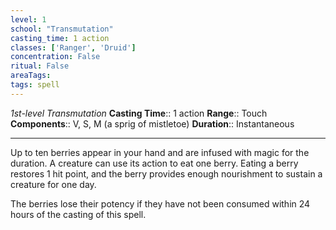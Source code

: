 ```yaml
---
level: 1
school: "Transmutation"
casting_time: 1 action
classes: ['Ranger', 'Druid']
concentration: False
ritual: False
areaTags: 
tags: spell
---
```


_1st-level Transmutation_
**Casting Time**:: 1 action
**Range**:: Touch
**Components**:: V, S, M (a sprig of mistletoe)
**Duration**:: Instantaneous

---

Up to ten berries appear in your hand and are infused with magic for the duration. A creature can use its action to eat one berry. Eating a berry restores 1 hit point, and the berry provides enough nourishment to sustain a creature for one day.

The berries lose their potency if they have not been consumed within 24 hours of the casting of this spell.




